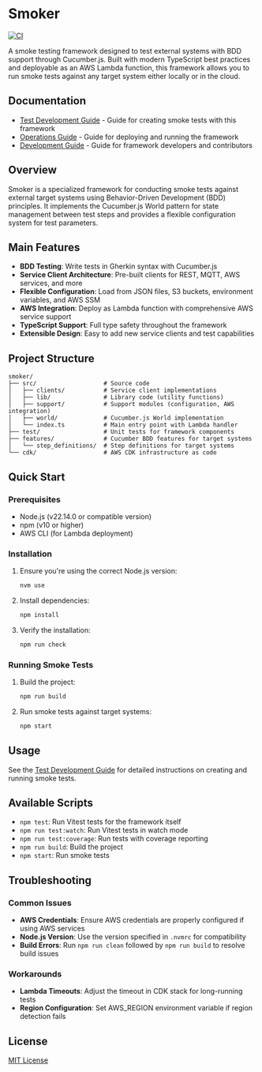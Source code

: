 # Smoker

[![CI](https://github.com/fabianopinto/smoker/actions/workflows/ci.yml/badge.svg)](https://github.com/fabianopinto/smoker/actions/workflows/ci.yml)

A smoke testing framework designed to test external systems with BDD support through Cucumber.js. Built with modern TypeScript best practices and deployable as an AWS Lambda function, this framework allows you to run smoke tests against any target system either locally or in the cloud.

## Documentation

- [Test Development Guide](docs/TEST_DEVELOPMENT.md) - Guide for creating smoke tests with this framework
- [Operations Guide](docs/OPERATIONS_GUIDE.md) - Guide for deploying and running the framework
- [Development Guide](docs/DEVELOPMENT_GUIDE.md) - Guide for framework developers and contributors

## Overview

Smoker is a specialized framework for conducting smoke tests against external target systems using Behavior-Driven Development (BDD) principles. It implements the Cucumber.js World pattern for state management between test steps and provides a flexible configuration system for test parameters.

## Main Features

- **BDD Testing**: Write tests in Gherkin syntax with Cucumber.js
- **Service Client Architecture**: Pre-built clients for REST, MQTT, AWS services, and more
- **Flexible Configuration**: Load from JSON files, S3 buckets, environment variables, and AWS SSM
- **AWS Integration**: Deploy as Lambda function with comprehensive AWS service support
- **TypeScript Support**: Full type safety throughout the framework
- **Extensible Design**: Easy to add new service clients and test capabilities

## Project Structure

```
smoker/
├── src/                   # Source code
│   ├── clients/           # Service client implementations
│   ├── lib/               # Library code (utility functions)
│   ├── support/           # Support modules (configuration, AWS integration)
│   ├── world/             # Cucumber.js World implementation
│   └── index.ts           # Main entry point with Lambda handler
├── test/                  # Unit tests for framework components
├── features/              # Cucumber BDD features for target systems
│   └── step_definitions/  # Step definitions for target systems
└── cdk/                   # AWS CDK infrastructure as code
```

## Quick Start

### Prerequisites

- Node.js (v22.14.0 or compatible version)
- npm (v10 or higher)
- AWS CLI (for Lambda deployment)

### Installation

1. Ensure you're using the correct Node.js version:
   ```bash
   nvm use
   ```

2. Install dependencies:
   ```bash
   npm install
   ```

3. Verify the installation:
   ```bash
   npm run check
   ```

### Running Smoke Tests

1. Build the project:
   ```bash
   npm run build
   ```

2. Run smoke tests against target systems:
   ```bash
   npm start
   ```

## Usage

See the [Test Development Guide](docs/TEST_DEVELOPMENT.md) for detailed instructions on creating and running smoke tests.

## Available Scripts

- `npm test`: Run Vitest tests for the framework itself
- `npm run test:watch`: Run Vitest tests in watch mode
- `npm run test:coverage`: Run tests with coverage reporting
- `npm run build`: Build the project
- `npm start`: Run smoke tests

## Troubleshooting

### Common Issues

- **AWS Credentials**: Ensure AWS credentials are properly configured if using AWS services
- **Node.js Version**: Use the version specified in `.nvmrc` for compatibility
- **Build Errors**: Run `npm run clean` followed by `npm run build` to resolve build issues

### Workarounds

- **Lambda Timeouts**: Adjust the timeout in CDK stack for long-running tests
- **Region Configuration**: Set AWS_REGION environment variable if region detection fails

## License

[MIT License](LICENSE)
